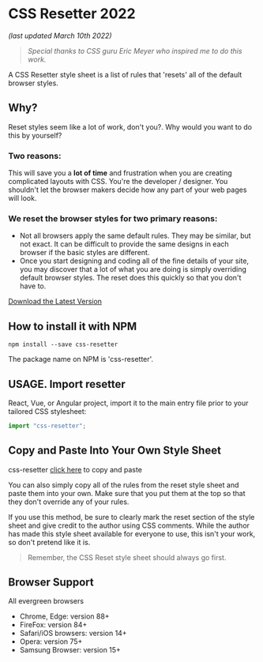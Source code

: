 # CSS Resetter 2022

_(last updated March 10th 2022)_

> _Special thanks to CSS guru Eric Meyer who inspired me to do this work._

A CSS Resetter style sheet is a list of rules that 'resets' all of the default browser styles.

## Why?

Reset styles seem like a lot of work, don't you?.
Why would you want to do this by yourself?

### Two reasons:

This will save you a **lot of time** and frustration when you are creating complicated layouts with CSS.
You're the developer / designer. You shouldn't let the browser makers decide how any part of your web pages will look.

### We reset the browser styles for two primary reasons:

- Not all browsers apply the same default rules. They may be similar, but not exact. It can be difficult to provide the same designs in each browser if the basic styles are different.
- Once you start designing and coding all of the fine details of your site, you may discover that a lot of what you are doing is simply overriding default browser styles. The reset does this quickly so that you don't have to.

[Download the Latest Version](https://raw.githubusercontent.com/lodela/reset-CSS/main/reset.min.css)

## How to install it with NPM

```
npm install --save css-resetter
```

The package name on NPM is 'css-resetter'.

## USAGE. Import resetter

React, Vue, or Angular project, import it to the main entry file prior to your tailored CSS stylesheet:

```js
import "css-resetter";
```

## Copy and Paste Into Your Own Style Sheet

css-resetter [click here](https://raw.githubusercontent.com/lodela/reset-CSS/main/reset.min.css) to copy and paste

You can also simply copy all of the rules from the reset style sheet and paste them into your own. Make sure that you put them at the top so that they don't override any of your rules.

If you use this method, be sure to clearly mark the reset section of the style sheet and give credit to the author using CSS comments. While the author has made this style sheet available for everyone to use, this isn't your work, so don't pretend like it is.

> Remember, the CSS Reset style sheet should always go first.

## Browser Support

All evergreen browsers

- Chrome, Edge: version 88+
- FireFox: version 84+
- Safari/iOS browsers: version 14+
- Opera: version 75+
- Samsung Browser: version 15+
